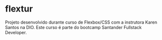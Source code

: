 # flextur
Projeto desenvolvido durante curso de Flexbox/CSS com a instrutora Karen Santos na DIO.
Este curso é parte do bootcamp Santander Fullstack Developer.
